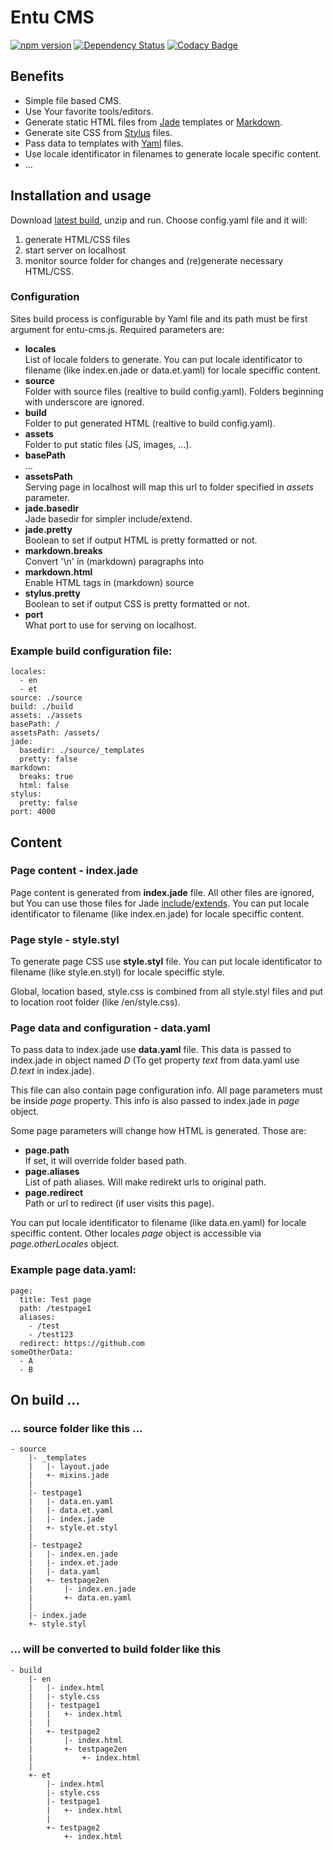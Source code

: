 # Entu CMS

[![npm version](https://badge.fury.io/js/entu-cms.svg)](https://badge.fury.io/js/entu-cms) [![Dependency Status](https://david-dm.org/argoroots/entu-cms.svg)](https://david-dm.org/argoroots/entu-cms) [![Codacy Badge](https://api.codacy.com/project/badge/grade/66531026074a471897b076fb91a74601)](https://www.codacy.com/app/argoroots/entu-cms)
## Benefits

- Simple file based CMS.
- Use Your favorite tools/editors.
- Generate static HTML files from [Jade](http://jade-lang.com) templates or [Markdown](https://en.wikipedia.org/wiki/Markdown).
- Generate site CSS from [Stylus](http://stylus-lang.com) files.
- Pass data to templates with [Yaml](http://yaml.org) files.
- Use locale identificator in filenames to generate locale specific content.
- ...


## Installation and usage

Download [latest build](https://github.com/argoroots/entu-cms/releases/latest), unzip and run. Choose config.yaml file and it will:

1. generate HTML/CSS files
2. start server on localhost
3. monitor source folder for changes and (re)generate necessary HTML/CSS.


### Configuration

Sites build process is configurable by Yaml file and its path must be first argument for entu-cms.js. Required parameters are:

- __locales__  
  List of locale folders to generate. You can put locale identificator to filename (like index.en.jade or data.et.yaml) for locale speciffic content.
- __source__  
  Folder with source files (realtive to build config.yaml). Folders beginning with underscore are ignored.
- __build__  
  Folder to put generated HTML (realtive to build config.yaml).
- __assets__  
  Folder to put static files (JS, images, ...).
- __basePath__  
  ...
- __assetsPath__  
  Serving page in localhost will map this url to folder specified in _assets_ parameter.
- __jade.basedir__  
  Jade basedir for simpler include/extend.
- __jade.pretty__  
  Boolean to set if output HTML is pretty formatted or not.
- __markdown.breaks__  
  Convert '\n' in (markdown) paragraphs into <br>
- __markdown.html__  
  Enable HTML tags in (markdown) source
- __stylus.pretty__  
  Boolean to set if output CSS is pretty formatted or not.
- __port__  
  What port to use for serving on localhost.

### Example build configuration file:

```
locales:
  - en
  - et
source: ./source
build: ./build
assets: ./assets
basePath: /
assetsPath: /assets/
jade:
  basedir: ./source/_templates
  pretty: false
markdown:
  breaks: true
  html: false
stylus:
  pretty: false
port: 4000
```


## Content

### Page content - index.jade

Page content is generated from __index.jade__ file. All other files are ignored, but You can use those files for Jade [include](http://jade-lang.com/reference/includes)/[extends](http://jade-lang.com/reference/inheritance). You can put locale identificator to filename (like index.en.jade) for locale speciffic content.

### Page style - style.styl

To generate page CSS use __style.styl__ file. You can put locale identificator to filename (like style.en.styl) for locale speciffic style.

Global, location based, style.css is combined from all style.styl files and put to location root folder (like /en/style.css).

### Page data and configuration - data.yaml

To pass data to index.jade use __data.yaml__ file. This data is passed to index.jade in object named _D_ (To get property _text_ from data.yaml use _D.text_ in index.jade).

This file can also contain page configuration info. All page parameters must be inside _page_ property. This info is also passed to index.jade in _page_ object.

Some page parameters will change how HTML is generated. Those are:
- __page.path__  
  If set, it will override folder based path.
- __page.aliases__  
  List of path aliases. Will make redirekt urls to original path.
- __page.redirect__  
  Path or url to redirect (if user visits this page).

You can put locale identificator to filename (like data.en.yaml) for locale speciffic content. Other locales _page_ object is accessible via _page.otherLocales_ object.

### Example page data.yaml:

```
page:
  title: Test page
  path: /testpage1
  aliases:
    - /test
    - /test123
  redirect: https://github.com
someOtherData:
  - A
  - B
```

## On build ...

### ... source folder like this ...

```
- source
    |- _templates
    |   |- layout.jade
    |   +- mixins.jade
    |
    |- testpage1
    |   |- data.en.yaml
    |   |- data.et.yaml
    |   |- index.jade
    |   +- style.et.styl
    |
    |- testpage2
    |   |- index.en.jade
    |   |- index.et.jade
    |   |- data.yaml
    |   +- testpage2en
    |       |- index.en.jade
    |       +- data.en.yaml
    |
    |- index.jade
    +- style.styl
```

### ... will be converted to build folder like this

```
- build
    |- en
    |   |- index.html
    |   |- style.css
    |   |- testpage1
    |   |   +- index.html
    |   |
    |   +- testpage2
    |       |- index.html
    |       +- testpage2en
    |           +- index.html
    |
    +- et
        |- index.html
        |- style.css
        |- testpage1
        |   +- index.html
        |
        +- testpage2
            +- index.html
```
